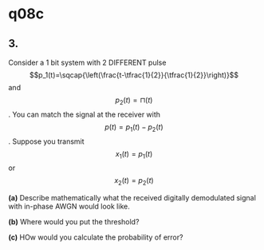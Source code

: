 # q08c

## 3.
Consider a 1 bit system with 2 DIFFERENT pulse $$p_1(t)=\sqcap{\left(\frac{t-\tfrac{1}{2}}{\tfrac{1}{2}}\right)}$$ and $$p_2(t)=\sqcap{(t)}$$.
You can match the signal at the receiver with $$p(t)=p_1(t)-p_2(t)$$. Suppose you transmit $$x_1(t)=p_1(t)$$ or $$x_2(t)=p_2(t)$$

**(a)** Describe mathematically what the received digitally demodulated signal with in-phase AWGN would look like.

**(b)** Where would you put the threshold?

**(c)** HOw would you calculate the probability of error?
